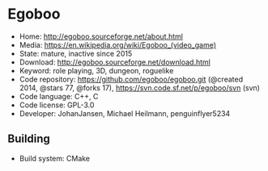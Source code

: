 # Egoboo

- Home: http://egoboo.sourceforge.net/about.html
- Media: https://en.wikipedia.org/wiki/Egoboo_(video_game)
- State: mature, inactive since 2015
- Download: http://egoboo.sourceforge.net/download.html
- Keyword: role playing, 3D, dungeon, roguelike
- Code repository: https://github.com/egoboo/egoboo.git (@created 2014, @stars 77, @forks 17), https://svn.code.sf.net/p/egoboo/svn (svn)
- Code language: C++, C
- Code license: GPL-3.0
- Developer: JohanJansen, Michael Heilmann, penguinflyer5234

## Building

- Build system: CMake
